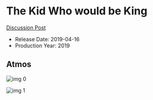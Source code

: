 # The Kid Who would be King

[Discussion Post](https://www.avsforum.com/threads/bass-eq-for-filtered-movies.2995212/post-57867306)

* Release Date: 2019-04-16
* Production Year: 2019

## Atmos

![img 0](https://i.imgur.com/0rnBXTt.jpg)

![img 1](https://i.imgur.com/SBqt9if.jpg)

